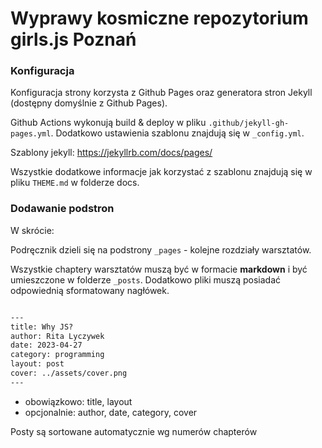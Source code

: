 # Wyprawy kosmiczne repozytorium girls.js Poznań 


### Konfiguracja
Konfiguracja strony korzysta z Github Pages oraz generatora stron Jekyll (dostępny domyślnie z Github Pages).

Github Actions wykonują build & deploy w pliku `.github/jekyll-gh-pages.yml`. Dodatkowo ustawienia szablonu znajdują się w `_config.yml`. 

Szablony jekyll: https://jekyllrb.com/docs/pages/

Wszystkie dodatkowe informacje jak korzystać z szablonu znajdują się w pliku `THEME.md` w folderze docs.


### Dodawanie podstron

W skrócie:

Podręcznik dzieli się na podstrony `_pages` - kolejne rozdziały warsztatów. 

Wszystkie chaptery warsztatów muszą być w formacie **markdown** i być umieszczone w folderze `_posts`. Dodatkowo pliki muszą posiadać odpowiednią sformatowany nagłówek.

```md

---
title: Why JS?
author: Rita Lyczywek
date: 2023-04-27 
category: programming
layout: post
cover: ../assets/cover.png
---

```

- obowiązkowo: title, layout
- opcjonalnie: author, date, category, cover


Posty są sortowane automatycznie wg numerów chapterów
```
